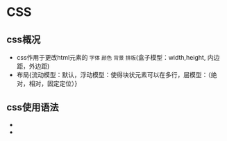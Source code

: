 # CSS
## css概况
- css作用于更改html元素的 `字体` `颜色` `背景` `排版`(盒子模型：width,height, 内边距，外边距)
- 布局{流动模型：默认，浮动模型：使得块状元素可以在多行，层模型：（绝对，相对，固定定位）}

## css使用语法
- <link>
- <style>
- <h2 style="">

## css选择器
- 元素选择器 h1{}
- 类，ID选择器 #class_A {} .id_A {}
- 属性选择器 
    - h1[class] {}
    - a[href='www.haijunt.com']
    - a[class~='warn']
    - a[class^='warn']
    - a[class$='ing']
    - a[class*='warn']
- 后代选择器 h1 em{}
- 子元素选择器 h1 > em {}
- 相邻兄弟选择器 h1 + p {}
- 伪类
    - 锚伪类
        - a:link {}
        - a:visited {}
        - a:hover {}
        - a:active {}
    - p:first-child  # 作为某个元素的第一个子元素的所有p元素
    - q:lang(no) {}
- 伪元素
    - :first-line
    - :first-letter
    - :before
    - :after

## css定位
- static: 默认值，即没有定位，元素出现在正常的流中
- relative: 相对于正常位置的偏移，元素所占空间不会改变
- absolute: 相对于最近已定位的父元素，与文档流无关，不点空间，会有重叠
- fixed: 相对于窗口是固定位置，不流动，与文档流无关，不点空间，会有重叠

## css 属性
- 背影
    - background
    - background-attachment
    - background-color
    - background-image
    - background-position
    - background-repeat

- 文本
    - color
    - direction
    - letter-spacing
    - line-height
    - text-align
    - text-decoration
    - text-indent
    - text-shadow
    - text-transform
    - unicode-bidi
    - vertical-align
    - white-space
    - word-spacing

- 字体
    - font
    - font-family
    - font-size
    - font-style
    - font-variant
    - font-weight

- 链接
    - a:link
    - a:visited
    - a:hover
    - a:active

- 列表
    - list-style
    - list-style-image
    - list-style-position
    - list-style-type

- box
    - margin
    - border
    - padding
    - content
    - outline

- 边框
    - border
    - border-style
    - border-width
    - border-color
    - border-bottom
    - border-bottom-color
    - border-bottom-style
    - border-bottom-width
    - border-left
    - border-left-color
    - border-left-style
    - border-left-width
    - border-right
    - border-right-color
    - border-right-style
    - border-right-width
    - border-top
    - border-top-color
    - border-top-style
    - border-top-width
- 轮廓
    - outline
    - outline-color
    - outline-style
    - outline-width

- 边距
    - margin
    - margin-bottom
    - margin-left
    - margin-right
    - margin-top

- 填充
    - padding
    - padding-bottom
    - padding-left
    - padding-right
    - padding-top

- 尺寸
    - height
    - line-height
    - max-height
    - max-width
    - min-height
    - min-width
    - width

- 显示
    - display
    - visibility

- 定位
    - bottom
    - clip
    - cursor
    - left
    - overflow
    - overflow-y
    - overflow-x
    - position
    - right
    - top
    - z-index



